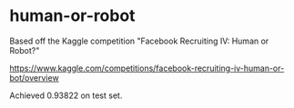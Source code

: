 # human-or-robot
Based off the Kaggle competition "Facebook Recruiting IV: Human or Robot?"

https://www.kaggle.com/competitions/facebook-recruiting-iv-human-or-bot/overview

Achieved 0.93822 on test set.
